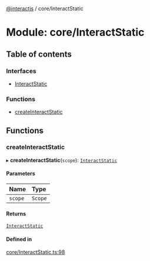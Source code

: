 [@interactjs](../README.md) / core/InteractStatic

# Module: core/InteractStatic

## Table of contents

### Interfaces

- [InteractStatic](../interfaces/core_InteractStatic.InteractStatic.md)

### Functions

- [createInteractStatic](core_InteractStatic.md#createinteractstatic)

## Functions

### createInteractStatic

▸ **createInteractStatic**(`scope`): [`InteractStatic`](../interfaces/core_InteractStatic.InteractStatic.md)

#### Parameters

| Name | Type |
| :------ | :------ |
| `scope` | `Scope` |

#### Returns

[`InteractStatic`](../interfaces/core_InteractStatic.InteractStatic.md)

#### Defined in

[core/InteractStatic.ts:98](https://github.com/taye/interact.js/blob/24fdee86/packages/@interactjs/core/InteractStatic.ts#L98)
